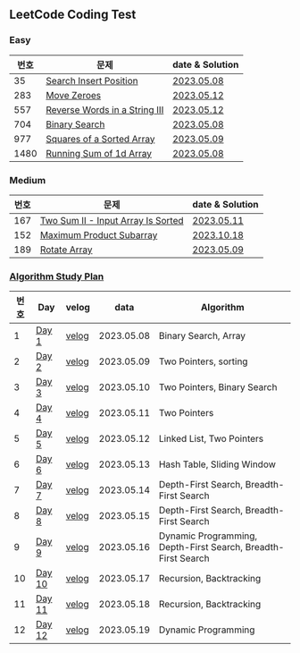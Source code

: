 ## LeetCode Coding Test

### Easy
| 번호 | 문제 | date & Solution |
| --- | --- | --- |
| 35 | [Search Insert Position](https://leetcode.com/problems/search-insert-position/?envType=study-plan&id=algorithm-i) | [2023.05.08](https://github.com/heyggun/Coding_test/blob/main/LeetCode/Easy/35.%20Search%20Insert%20Position.ipynb) |
| 283 | [Move Zeroes](https://leetcode.com/problems/search-insert-position/?envType=study-plan&id=algorithm-i) | [2023.05.12](https://github.com/heyggun/Coding_test/blob/main/LeetCode/Easy/283.%20Move%20Zeroes.ipynb) | 
| 557 | [Reverse Words in a String III](https://leetcode.com/problems/reverse-words-in-a-string-iii/?envType=study-plan&id=algorithm-i) | [2023.05.12]() | 
| 704 | [Binary Search](https://leetcode.com/problems/binary-search/?envType=study-plan&id=algorithm-i) | [2023.05.08](https://github.com/heyggun/Coding_test/blob/main/LeetCode/Easy/704.%20Binary%20Search.ipynb) |
| 977 | [Squares of a Sorted Array](https://leetcode.com/problems/squares-of-a-sorted-array/description/?envType=study-plan&id=algorithm-i) | [2023.05.09](https://github.com/heyggun/Coding_test/blob/main/LeetCode/Easy/977.%20Squares%20of%20a%20Sorted%20Array.ipynb) |
| 1480 | [Running Sum of 1d Array](https://leetcode.com/problems/running-sum-of-1d-array/?envType=study-plan&id=level-1) | [2023.05.08](https://github.com/heyggun/Coding_test/blob/main/LeetCode/Easy/1480.%20Running%20Sum%20of%201d%20Array.ipynb) |

### Medium
| 번호 | 문제 | date & Solution |
| --- | --- | --- |
| 167 | [Two Sum II - Input Array Is Sorted](https://leetcode.com/problems/two-sum-ii-input-array-is-sorted/?envType=study-plan&id=algorithm-i) | [2023.05.11](https://github.com/heyggun/Coding_test/blob/main/LeetCode/Medium/167.%20Two%20Sum%20II%20-%20Input%20Array%20Is%20Sorted.ipynb) |
| 152 | [Maximum Product Subarray](https://leetcode.com/problems/maximum-product-subarray/description/) | [2023.10.18](https://github.com/heyggun/Coding_test/blob/main/LeetCode/Medium/152.%20Maximum%20Product%20Subarray.ipynb) |
| 189 | [Rotate Array](https://leetcode.com/problems/rotate-array/?envType=study-plan&id=algorithm-i) | [2023.05.09](https://github.com/heyggun/Coding_test/blob/main/LeetCode/Medium/189.%20Rotate%20Array.ipynb) |





### [Algorithm Study Plan](https://leetcode.com/study-plan/algorithm/?progress=xy896cfr) 
| 번호 | Day | velog | data | Algorithm |
| --- | --- | --- | --- | --- |
| 1 | [Day 1](https://github.com/heyggun/Coding_test/blob/main/LeetCode/Algorithm%20Plan%2014/%5BAlgorithm%20I%5D%20Day%201.ipynb) | [velog](https://velog.io/@heyggun/Algorithm-Binary-Search-%EC%9D%B4%EC%A7%84%ED%83%90%EC%83%89%EC%9D%B4%EB%B6%84%ED%83%90%EC%83%89) | 2023.05.08 | Binary Search, Array |
| 2 | [Day 2](https://github.com/heyggun/Coding_test/blob/main/LeetCode/Algorithm%20Plan%2014/%5BAlgorithm%20I%5D%20Day%202.ipynb) | [velog](https://velog.io/@heyggun/1%EC%8A%A44%EC%BD%942%ED%8C%8C-127.-LeetCode-Algorithm-Day-2-Squares-of-a-Sorted-Array-Rotate-Array) | 2023.05.09 | Two Pointers, sorting |
| 3 | [Day 3](https://github.com/heyggun/Coding_test/blob/main/LeetCode/Algorithm%20Plan%2014/%5BAlgorithm%20I%5D%20Day%203.ipynb) | [velog](https://velog.io/@heyggun/1%EC%8A%A44%EC%BD%942%ED%8C%8C-128.-LeetCode-Algorithm-Day-3-Move-Zeroes-Two-Sum-II-Input-Array-Is-Sorted) | 2023.05.10 | Two Pointers, Binary Search |
| 4 | [Day 4](https://github.com/heyggun/Coding_test/blob/main/LeetCode/Algorithm%20Plan%2014/%5BAlgorithm%20I%5D%20Day%204.ipynb) | [velog](https://velog.io/@heyggun/1%EC%8A%A44%EC%BD%942%ED%8C%8C-129.-LeetCode-Algorithm-Day-4-344.-Reverse-String-557.-Reverse-Words-in-a-String-III) | 2023.05.11 | Two Pointers |
| 5 | [Day 5](https://github.com/heyggun/Coding_test/blob/main/LeetCode/Algorithm%20Plan%2014/%5BAlgorithm%20I%5D%20Day%205.ipynb) | [velog](https://velog.io/@heyggun/1%EC%8A%A44%EC%BD%942%ED%8C%8C-130.-LeetCode-Algorithm-Day-5-876.-Middle-of-the-Linked-List-19.-Remove-Nth-Node-From-End-of-List) | 2023.05.12 | Linked List, Two Pointers |
| 6 | [Day 6](https://github.com/heyggun/Coding_test/blob/main/LeetCode/Algorithm%20Plan%2014/%5BAlgorithm%20I%5D%20Day%206.ipynb) | [velog](https://velog.io/@heyggun/1스4코2파-131.-LeetCode-Algorithm-Day-6-3.-Longest-Substring-Without-Repeating-CharactersMedium-567.-Permutation-in-String) | 2023.05.13 | Hash Table, Sliding Window |
| 7 | [Day 7](https://github.com/heyggun/Coding_test/blob/main/LeetCode/Algorithm%20Plan%2014/%5BAlgorithm%20I%5D%20Day%207.ipynb) | [velog](https://velog.io/@heyggun/1스4코2파-131.-LeetCode-Algorithm-Day-7-733.-Flood-Fill-695.-Max-Area-of-Island) | 2023.05.14 | Depth-First Search, Breadth-First Search|
| 8 | [Day 8](https://github.com/heyggun/Coding_test/blob/main/LeetCode/Algorithm%20Plan%2014/%5BAlgorithm%20I%5D%20Day%208.ipynb) | [velog](https://velog.io/@heyggun/1%EC%8A%A44%EC%BD%942%ED%8C%8C-131.-LeetCode-Algorithm-Day-8-617.-Merge-Two-Binary-Trees-116.-Populating-Next-Right-Pointers-in-Each-Node) | 2023.05.15 | Depth-First Search, Breadth-First Search |
| 9 | [Day 9](https://github.com/heyggun/Coding_test/blob/main/LeetCode/Algorithm%20Plan%2014/%5BAlgorithm%20I%5D%20Day%209.ipynb) | [velog](https://velog.io/@heyggun/1%EC%8A%A44%EC%BD%942%ED%8C%8C-134.-LeetCode-Algorithm-Day-9-542.-01-Matrix-994.-Rotting-Oranges) | 2023.05.16 | Dynamic Programming, Depth-First Search, Breadth-First Search |
| 10 | [Day 10](https://github.com/heyggun/Coding_test/blob/main/LeetCode/Algorithm%20Plan%2014/%5BAlgorithm%20I%5D%20Day%2010.ipynb) | [velog](https://velog.io/@heyggun/1%EC%8A%A44%EC%BD%942%ED%8C%8C-135.-LeetCode-Algorithm-Day-10-21.-Merge-Two-Sorted-Lists-206.-Reverse-Linked-List) | 2023.05.17 | Recursion, Backtracking |
| 11 | [Day 11](https://github.com/heyggun/Coding_test/blob/main/LeetCode/Algorithm%20Plan%2014/%5BAlgorithm%20I%5D%20Day%2011.ipynb) | [velog](https://velog.io/@heyggun/1%EC%8A%A44%EC%BD%942%ED%8C%8C-136.-LeetCode-Algorithm-Day-1121.-Merge-Two-Sorted-Lists-206.-Reverse-Linked-Listv) | 2023.05.18 | Recursion, Backtracking |
| 12 | [Day 12](https://github.com/heyggun/Coding_test/blob/main/LeetCode/Algorithm%20Plan%2014/%5BAlgorithm%20I%5D%20Day%2012.ipynb) | [velog](https://velog.io/@heyggun/1%EC%8A%A44%EC%BD%942%ED%8C%8C-137.-LeetCode-Algorithm-Day-1270.-Climbing-Stairs) | 2023.05.19 | Dynamic Programming |




